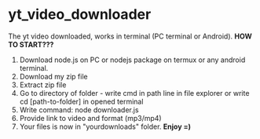 # yt_video_downloader

The yt video downloaded, works in terminal (PC terminal or Android).
**HOW TO START???**
1. Download node.js on PC or nodejs package on termux or any android terminal.
2. Download my zip file
3. Extract zip file
4. Go to directory of folder - write cmd in path line in file explorer or write cd [path-to-folder] in opened terminal
5. Write command: node downloader.js
6. Provide link to video and format (mp3/mp4)
7. Your files is now in "yourdownloads" folder. **Enjoy =)**

